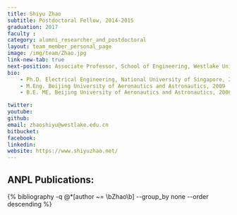 ```yaml
---
title: Shiyu Zhao
subtitle: Postdoctoral Fellow, 2014-2015
graduation: 2017
faculty : 
category: alumni_researcher_and_postdoctoral
layout: team_member_personal_page
image: /img/team/Zhao.jpg
link-new-tab: true
next-position: Associate Professor, School of Engineering, Westlake University
bio:
    - Ph.D. Electrical Engineering, National University of Singapore, 2015
    - M.Eng. Beijing University of Aeronautics and Astronautics, 2009
    - B.E. ME, Beijing University of Aeronautics and Astronautics, 2006

twitter: 
youtube: 
github: 
email: zhaoshiyu@westlake.edu.cn
bitbucket: 
facebook: 
linkedin:
website: https://www.shiyuzhao.net/
---
```


## ANPL Publications:

{% bibliography -q @*[author ~= \bZhao\b] --group_by none --order descending %}

